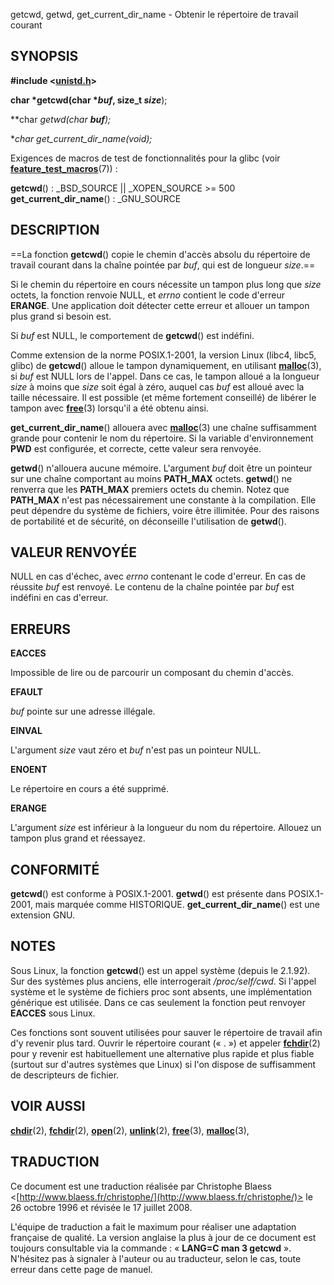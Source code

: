 getcwd, getwd, get_current_dir_name - Obtenir le répertoire de travail courant  

## SYNOPSIS

**#include <[unistd.h](file:/usr/include/unistd.h)>**

**char \***getcwd(char \**_buf_*, size\_t** _size_**);

**char *getwd(char ***_buf_**);**

**char *get_current_dir_name(void);**

Exigences de macros de test de fonctionnalités pour la glibc (voir **[feature_test_macros](http://manpagesfr.free.fr/man/man7/feature_test_macros.7.html)**(7)) :

**getcwd**() : _BSD_SOURCE || _XOPEN_SOURCE >= 500  
**get_current_dir_name**() : _GNU_SOURCE  

## DESCRIPTION

==La fonction **getcwd**() copie le chemin d'accès absolu du répertoire de travail courant dans la chaîne pointée par _buf_, qui est de longueur _size_.==

Si le chemin du répertoire en cours nécessite un tampon plus long que _size_ octets, la fonction renvoie NULL, et _errno_ contient le code d'erreur **ERANGE**. Une application doit détecter cette erreur et allouer un tampon plus grand si besoin est.

Si _buf_ est NULL, le comportement de **getcwd**() est indéfini.

Comme extension de la norme POSIX.1-2001, la version Linux (libc4, libc5, glibc) de **getcwd**() alloue le tampon dynamiquement, en utilisant **[malloc](http://manpagesfr.free.fr/man/man3/malloc.3.html)**(3), si _buf_ est NULL lors de l'appel. Dans ce cas, le tampon alloué a la longueur _size_ à moins que _size_ soit égal à zéro, auquel cas _buf_ est alloué avec la taille nécessaire. Il est possible (et même fortement conseillé) de libérer le tampon avec **[free](http://manpagesfr.free.fr/man/man3/free.3.html)**(3) lorsqu'il a été obtenu ainsi.

**get_current_dir_name**() allouera avec **[malloc](http://manpagesfr.free.fr/man/man3/malloc.3.html)**(3) une chaîne suffisamment grande pour contenir le nom du répertoire. Si la variable d'environnement **PWD** est configurée, et correcte, cette valeur sera renvoyée.

**getwd**() n'allouera aucune mémoire. L'argument _buf_ doit être un pointeur sur une chaîne comportant au moins **PATH_MAX** octets. **getwd**() ne renverra que les **PATH_MAX** premiers octets du chemin. Notez que **PATH_MAX** n'est pas nécessairement une constante à la compilation. Elle peut dépendre du système de fichiers, voire être illimitée. Pour des raisons de portabilité et de sécurité, on déconseille l'utilisation de **getwd**().  

## VALEUR RENVOYÉE

NULL en cas d'échec, avec _errno_ contenant le code d'erreur. En cas de réussite _buf_ est renvoyé. Le contenu de la chaîne pointée par _buf_ est indéfini en cas d'erreur.  

## ERREURS

**EACCES**

Impossible de lire ou de parcourir un composant du chemin d'accès.

**EFAULT**

_buf_ pointe sur une adresse illégale.

**EINVAL**

L'argument _size_ vaut zéro et _buf_ n'est pas un pointeur NULL.

**ENOENT**

Le répertoire en cours a été supprimé.

**ERANGE**

L'argument _size_ est inférieur à la longueur du nom du répertoire. Allouez un tampon plus grand et réessayez.

  

## CONFORMITÉ

**getcwd**() est conforme à POSIX.1-2001. **getwd**() est présente dans POSIX.1-2001, mais marquée comme HISTORIQUE. **get_current_dir_name**() est une extension GNU.  

## NOTES

Sous Linux, la fonction **getcwd**() est un appel système (depuis le 2.1.92). Sur des systèmes plus anciens, elle interrogerait _/proc/self/cwd_. Si l'appel système et le système de fichiers proc sont absents, une implémentation générique est utilisée. Dans ce cas seulement la fonction peut renvoyer **EACCES** sous Linux.

Ces fonctions sont souvent utilisées pour sauver le répertoire de travail afin d'y revenir plus tard. Ouvrir le répertoire courant (« . ») et appeler **[fchdir](http://manpagesfr.free.fr/man/man2/fchdir.2.html)**(2) pour y revenir est habituellement une alternative plus rapide et plus fiable (surtout sur d'autres systèmes que Linux) si l'on dispose de suffisamment de descripteurs de fichier.  

## VOIR AUSSI

**[chdir](http://manpagesfr.free.fr/man/man2/chdir.2.html)**(2), **[fchdir](http://manpagesfr.free.fr/man/man2/fchdir.2.html)**(2), **[open](http://manpagesfr.free.fr/man/man2/open.2.html)**(2), **[unlink](http://manpagesfr.free.fr/man/man2/unlink.2.html)**(2), **[free](http://manpagesfr.free.fr/man/man3/free.3.html)**(3), **[malloc](http://manpagesfr.free.fr/man/man3/malloc.3.html)**(3),  

## TRADUCTION

Ce document est une traduction réalisée par Christophe Blaess <[http://www.blaess.fr/christophe/](http://www.blaess.fr/christophe/)> le 26 octobre 1996 et révisée le 17 juillet 2008.

L'équipe de traduction a fait le maximum pour réaliser une adaptation française de qualité. La version anglaise la plus à jour de ce document est toujours consultable via la commande : « **LANG=C man 3 getcwd** ». N'hésitez pas à signaler à l'auteur ou au traducteur, selon le cas, toute erreur dans cette page de manuel.